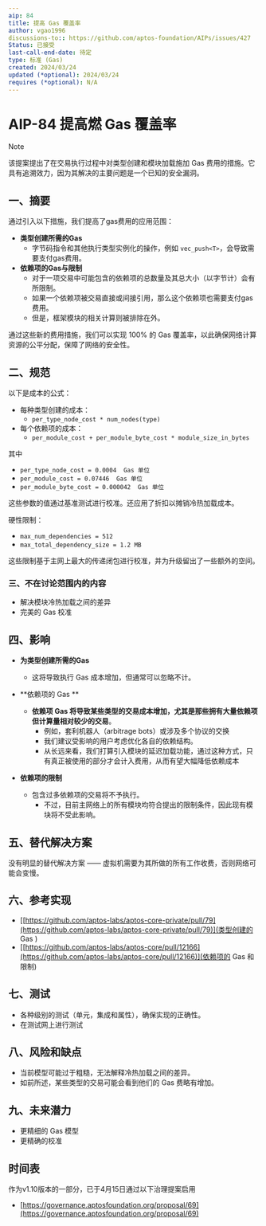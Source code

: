 ```yaml
---
aip: 84
title: 提高 Gas 覆盖率
author: vgao1996
discussions-to:: https://github.com/aptos-foundation/AIPs/issues/427
Status: 已接受
last-call-end-date: 待定
type: 标准 (Gas)
created: 2024/03/24
updated (*optional): 2024/03/24
requires (*optional): N/A
---
```


# AIP-84 提高燃 Gas 覆盖率

>[!NOTE]
>
>该提案提出了在交易执行过程中对类型创建和模块加载施加 Gas 费用的措施。它具有追溯效力，因为其解决的主要问题是一个已知的安全漏洞。



## 一、摘要

通过引入以下措施，我们提高了gas费用的应用范围：

- **类型创建所需的Gas**    
    - 字节码指令和其他执行类型实例化的操作，例如 `vec_push<T>`，会导致需要支付gas费用。 
- **依赖项的Gas与限制**    
    - 对于一项交易中可能包含的依赖项的总数量及其总大小（以字节计）会有所限制。    
    - 如果一个依赖项被交易直接或间接引用，那么这个依赖项也需要支付gas费用。   
    - 但是，框架模块的相关计算则被排除在外。

通过这些新的费用措施，我们可以实现 100% 的 Gas 覆盖率，以此确保网络计算资源的公平分配，保障了网络的安全性。

## 二、规范

以下是成本的公式：

- 每种类型创建的成本：
    - `per_type_node_cost * num_nodes(type)`
- 每个依赖项的成本：
    - `per_module_cost + per_module_byte_cost * module_size_in_bytes`

其中

- `per_type_node_cost = 0.0004  Gas 单位`
- `per_module_cost = 0.07446  Gas 单位`
- `per_module_byte_cost = 0.000042  Gas 单位`

这些参数的值通过基准测试进行校准。还应用了折扣以摊销冷热加载成本。

硬性限制：

- `max_num_dependencies = 512`
- `max_total_dependency_size = 1.2 MB`

这些限制基于主网上最大的传递闭包进行校准，并为升级留出了一些额外的空间。

### 三、不在讨论范围内的内容

- 解决模块冷热加载之间的差异
- 完美的 Gas 校准

## 四、影响

- **为类型创建所需的Gas**
  
    - 这将导致执行 Gas 成本增加，但通常可以忽略不计。
- **依赖项的 Gas **
    - **依赖项 Gas 将导致某些类型的交易成本增加，尤其是那些拥有大量依赖项但计算量相对较少的交易**。
        - 例如，套利机器人（arbitrage bots）或涉及多个协议的交换
        - 我们建议受影响的用户考虑优化各自的依赖结构。  
        - 从长远来看，我们打算引入模块的延迟加载功能，通过这种方式，只有真正被使用的部分才会计入费用，从而有望大幅降低依赖成本
- **依赖项的限制**
  - 包含过多依赖项的交易将不予执行。
    - 不过，目前主网络上的所有模块均符合提出的限制条件，因此现有模块将不受此影响。



## 五、替代解决方案

没有明显的替代解决方案 —— 虚拟机需要为其所做的所有工作收费，否则网络可能会变慢。



## 六、参考实现

- [[https://github.com/aptos-labs/aptos-core-private/pull/79](https://github.com/aptos-labs/aptos-core-private/pull/79)](类型创建的 Gas )
- [[https://github.com/aptos-labs/aptos-core/pull/12166](https://github.com/aptos-labs/aptos-core/pull/12166)](依赖项的 Gas 和限制)



## 七、测试

- 各种级别的测试（单元，集成和属性），确保实现的正确性。
- 在测试网上进行测试



## 八、风险和缺点

- 当前模型可能过于粗糙，无法解释冷热加载之间的差异。
- 如前所述，某些类型的交易可能会看到他们的 Gas 费略有增加。



## 九、未来潜力

- 更精细的 Gas 模型
- 更精确的校准



## 时间表

作为v1.10版本的一部分，已于4月15日通过以下治理提案启用

- [https://governance.aptosfoundation.org/proposal/69](https://governance.aptosfoundation.org/proposal/69)
